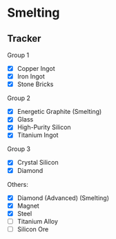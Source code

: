# Smelting

## Tracker

Group 1
- [x] Copper Ingot
- [x] Iron Ingot
- [x] Stone Bricks

Group 2
- [x] Energetic Graphite (Smelting)
- [x] Glass
- [x] High-Purity Silicon
- [x] Titanium Ingot

Group 3
- [x] Crystal Silicon
- [x] Diamond

Others:
- [x] Diamond (Advanced) (Smelting)
- [x] Magnet
- [x] Steel
- [ ] Titanium Alloy
- [ ] Silicon Ore